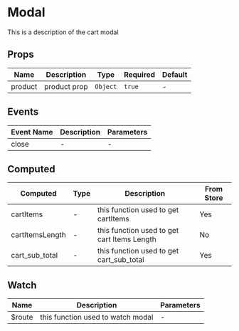 # Modal

This is a description of the cart modal

## Props

<!-- @vuese:Modal:props:start -->
|Name|Description|Type|Required|Default|
|---|---|---|---|---|
|product|product prop|`Object`|`true`|-|

<!-- @vuese:Modal:props:end -->


## Events

<!-- @vuese:Modal:events:start -->
|Event Name|Description|Parameters|
|---|---|---|
|close|-|-|

<!-- @vuese:Modal:events:end -->


## Computed

<!-- @vuese:Modal:computed:start -->
|Computed|Type|Description|From Store|
|---|---|---|---|
|cartItems|-|this function used to get cartItems|Yes|
|cartItemsLength|-|this function used to get cart Items Length|No|
|cart_sub_total|-|this function used to get cart_sub_total|Yes|

<!-- @vuese:Modal:computed:end -->


## Watch

<!-- @vuese:Modal:watch:start -->
|Name|Description|Parameters|
|---|---|---|
|$route|this function used to watch modal|-|

<!-- @vuese:Modal:watch:end -->


